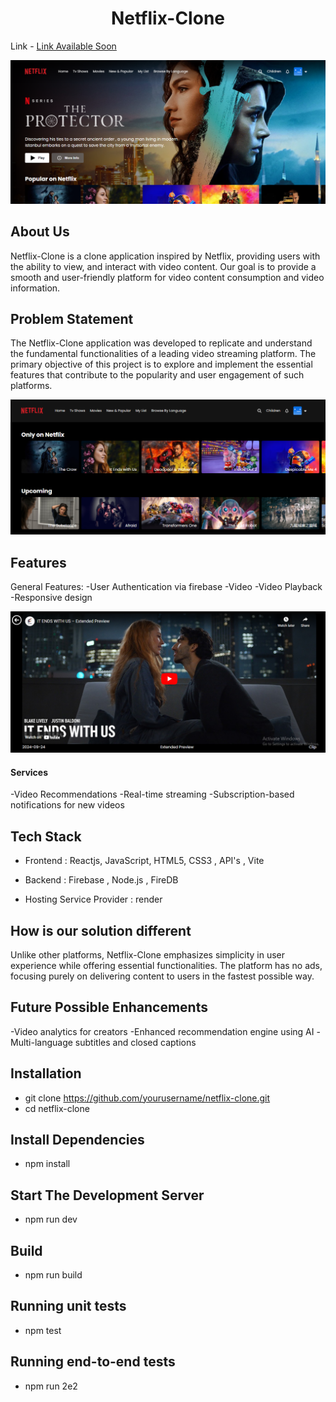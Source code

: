 <h1 align="center"><b> Netflix-Clone </b></h1> 

Link - <a href=""> Link Available Soon</a>
<br>
<p align="center">
<img src="./public/Screenshot 2024-09-26 180522.png" width="700" title="Netflix-Clone">
</p >

## About Us 
 Netflix-Clone is a clone application inspired by Netflix, providing users with the ability to view, and interact with video content. Our goal is to provide a smooth and user-friendly platform for video content consumption and video information.

## Problem Statement
The Netflix-Clone application was developed to replicate and understand the fundamental functionalities of a leading video streaming platform. The primary objective of this project is to explore and implement the essential features that contribute to the popularity and user engagement of such platforms.


<img src="./public/Screenshot 2024-09-26 180621.png">

## Features
General Features:
-User Authentication via firebase
-Video 
-Video Playback
-Responsive design

<img src="./public/file.png">

#### Services 
-Video Recommendations
-Real-time streaming
-Subscription-based notifications for new videos



## Tech Stack


-   Frontend : Reactjs, JavaScript, HTML5, CSS3 , API's , Vite

-   Backend : Firebase , Node.js , FireDB

-   Hosting Service Provider : render


## How is our solution different

Unlike other platforms, Netflix-Clone emphasizes simplicity in user experience while offering essential functionalities. The platform has no ads, focusing purely on delivering content to users in the fastest possible way.

## Future Possible Enhancements
-Video analytics for creators
-Enhanced recommendation engine using AI
-Multi-language subtitles and closed captions

## Installation
- git clone https://github.com/yourusername/netflix-clone.git
- cd netflix-clone

## Install Dependencies

- npm install   

## Start The Development Server

- npm run dev

## Build

- npm run build

## Running unit tests

- npm test

## Running end-to-end tests

- npm run 2e2
